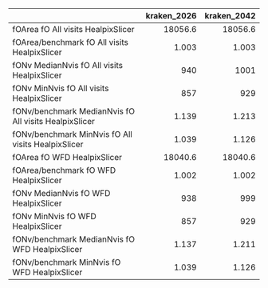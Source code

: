 |                                                       |   kraken_2026 |   kraken_2042 |
|:------------------------------------------------------|--------------:|--------------:|
| fOArea fO All visits HealpixSlicer                    |     18056.6   |     18056.6   |
| fOArea/benchmark fO All visits HealpixSlicer          |         1.003 |         1.003 |
| fONv MedianNvis fO All visits HealpixSlicer           |       940     |      1001     |
| fONv MinNvis fO All visits HealpixSlicer              |       857     |       929     |
| fONv/benchmark MedianNvis fO All visits HealpixSlicer |         1.139 |         1.213 |
| fONv/benchmark MinNvis fO All visits HealpixSlicer    |         1.039 |         1.126 |
| fOArea fO WFD HealpixSlicer                           |     18040.6   |     18040.6   |
| fOArea/benchmark fO WFD HealpixSlicer                 |         1.002 |         1.002 |
| fONv MedianNvis fO WFD HealpixSlicer                  |       938     |       999     |
| fONv MinNvis fO WFD HealpixSlicer                     |       857     |       929     |
| fONv/benchmark MedianNvis fO WFD HealpixSlicer        |         1.137 |         1.211 |
| fONv/benchmark MinNvis fO WFD HealpixSlicer           |         1.039 |         1.126 |
